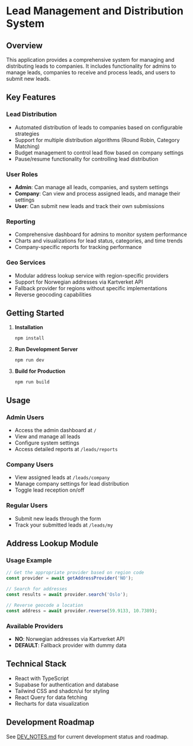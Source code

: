 
# Lead Management and Distribution System

## Overview
This application provides a comprehensive system for managing and distributing leads to companies. It includes functionality for admins to manage leads, companies to receive and process leads, and users to submit new leads.

## Key Features

### Lead Distribution
- Automated distribution of leads to companies based on configurable strategies
- Support for multiple distribution algorithms (Round Robin, Category Matching)
- Budget management to control lead flow based on company settings
- Pause/resume functionality for controlling lead distribution

### User Roles
- **Admin**: Can manage all leads, companies, and system settings
- **Company**: Can view and process assigned leads, and manage their settings
- **User**: Can submit new leads and track their own submissions

### Reporting
- Comprehensive dashboard for admins to monitor system performance
- Charts and visualizations for lead status, categories, and time trends
- Company-specific reports for tracking performance

### Geo Services
- Modular address lookup service with region-specific providers
- Support for Norwegian addresses via Kartverket API
- Fallback provider for regions without specific implementations
- Reverse geocoding capabilities

## Getting Started

1. **Installation**
   ```
   npm install
   ```

2. **Run Development Server**
   ```
   npm run dev
   ```

3. **Build for Production**
   ```
   npm run build
   ```

## Usage

### Admin Users
- Access the admin dashboard at `/`
- View and manage all leads
- Configure system settings
- Access detailed reports at `/leads/reports`

### Company Users
- View assigned leads at `/leads/company`
- Manage company settings for lead distribution
- Toggle lead reception on/off

### Regular Users
- Submit new leads through the form
- Track your submitted leads at `/leads/my`

## Address Lookup Module

### Usage Example
```typescript
// Get the appropriate provider based on region code
const provider = await getAddressProvider('NO');

// Search for addresses
const results = await provider.search('Oslo');

// Reverse geocode a location
const address = await provider.reverse(59.9133, 10.7389);
```

### Available Providers
- **NO**: Norwegian addresses via Kartverket API
- **DEFAULT**: Fallback provider with dummy data

## Technical Stack

- React with TypeScript
- Supabase for authentication and database
- Tailwind CSS and shadcn/ui for styling
- React Query for data fetching
- Recharts for data visualization

## Development Roadmap

See [DEV_NOTES.md](./DEV_NOTES.md) for current development status and roadmap.


